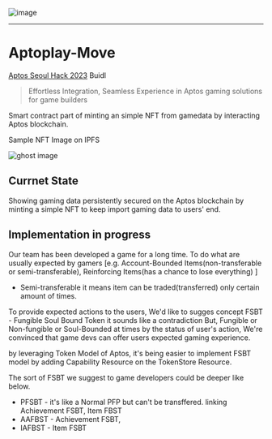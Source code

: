 ![image](https://user-images.githubusercontent.com/65929678/216216243-440bcb5c-5052-4946-9cad-47a98842e363.png)

---
# Aptoplay-Move
[Aptos Seoul Hack 2023](https://aptosfoundation.org/events/seoul-hack-2023) Buidl

>Effortless Integration, Seamless Experience in Aptos gaming solutions for game builders

Smart contract part of minting an simple NFT from gamedata by interacting Aptos blockchain.

Sample NFT Image on IPFS

![ghost image](https://mzhaorpkzvuazm42fk7kxqw56fhnhgex6vhyz4mwydoqz3s57kha.arweave.net/Zk4HRerNaAyzmiq-q8Ld8U7TmJf1T4zxlsDdDO5d-o4?ext=png)

## Currnet State
Showing gaming data persistently secured on the Aptos blockchain by minting a simple NFT to keep import gaming data to users' end.


## Implementation in progress
Our team has been developed a game for a long time.
To do what are usually expected by gamers
[e.g. Account-Bounded Items(non-transferable or semi-transferable), Reinforcing Items(has a chance to lose everything) ] 
* Semi-transferable
it means item can be traded(transferred) only certain amount of times.

To provide expected actions to the users, We'd like to sugges concept
FSBT - Fungible Soul Bound Token 
it sounds like a contradiction
But, Fungible or Non-fungible or Soul-Bounded at times by the status of user's action, 
We're convinced that game devs can offer users expected gaming experience.

by leveraging Token Model of Aptos, 
it's being easier to implement FSBT model by adding Capability Resource on the TokenStore Resource.

The sort of FSBT we suggest to game developers could be deeper like below.
- PFSBT - it's like a Normal PFP but can't be transffered. linking Achievement FSBT, Item FBST 
- AAFBST - Achievement FSBT,  
- IAFBST - Item FSBT
